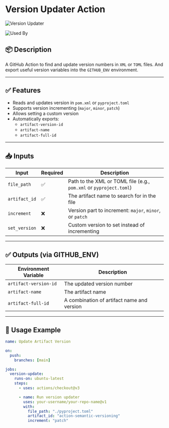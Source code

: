 # Version Updater Action

![Version Updater](https://img.shields.io/github/actions/workflow/status/SourceSpring/action-semantic-versioning/main.yml?branch=main)

![Used By](https://img.shields.io/github/SourceSpring/action-semantic-versioning)

## 📦 Description

A GitHub Action to find and update version numbers in `XML` or `TOML` files.
And export useful version variables into the `GITHUB_ENV` environment.

---

## ✅ Features

- Reads and updates version in `pom.xml` or `pyproject.toml`
- Supports version incrementing (`major`, `minor`, `patch`)
- Allows setting a custom version
- Automatically exports:
  - `artifact-version-id`
  - `artifact-name`
  - `artifact-full-id`

---

## 📥 Inputs

| Input         | Required | Description                                                        |
| ------------- | -------- | ------------------------------------------------------------------ |
| `file_path`   | ✅       | Path to the XML or TOML file (e.g., `pom.xml` or `pyproject.toml`) |
| `artifact_id` | ✅       | The artifact name to search for in the file                        |
| `increment`   | ❌       | Version part to increment: `major`, `minor`, or `patch`            |
| `set_version` | ❌       | Custom version to set instead of incrementing                      |

---

## ✅ Outputs (via GITHUB_ENV)

| Environment Variable  | Description                                |
| --------------------- | ------------------------------------------ |
| `artifact-version-id` | The updated version number                 |
| `artifact-name`       | The artifact name                          |
| `artifact-full-id`    | A combination of artifact name and version |

---

## 🚀 Usage Example

```yaml
name: Update Artifact Version

on:
  push:
    branches: [main]

jobs:
  version-update:
    runs-on: ubuntu-latest
    steps:
      - uses: actions/checkout@v3

      - name: Run version updater
        uses: your-username/your-repo-name@v1
        with:
          file_path: "./pyproject.toml"
          artifact_id: "action-semantic-versioning"
          increment: "patch"
```
